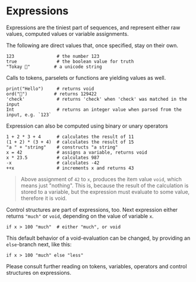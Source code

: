 # Expressions

Expressions are the tiniest part of sequences, and represent either raw values, computed values or variable assignments.

The following are direct values that, once specified, stay on their own.

```tokay
123                # the number 123
true               # the boolean value for truth
"Tokay 🦎"         # a unicode string
```

Calls to tokens, parselets or functions are yielding values as well.

```tokay
print("Hello")     # returns void
ord("🦎")          # returns 129422
'check'            # returns 'check' when 'check' was matched in the input
Int                # returns an integer value when parsed from the input, e.g. `123`
```

Expression can also be computed using binary or unary operators

```tokay
1 + 2 * 3 + 4      # calculates the result of 11
(1 + 2) * (3 + 4)  # calculates the result of 15
"a " + "string"    # constructs "a string"
x = 42             # assigns a variable, returns void
x * 23.5           # calculates 987
-x                 # calculates -42
++x                # increments x and returns 43
```

> Above assignment of `42` to `x`, produces the item value `void`, which means just "nothing". This is, because the result of the calculation is stored to a variable, but the expression must evaluate to some value, therefore it is void.

Control structures are part of expressions, too. Next expression either returns `"much"` or `void`, depending on the value of variable `x`.

```tokay
if x > 100 "much"  # either "much", or void
```

This default behavior of a void-evaluation can be changed, by providing an `else`-branch next, like this:

```tokay
if x > 100 "much" else "less"
```

Please consult further reading on tokens, variables, operators and control structures on expressions.
